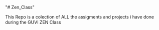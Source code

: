 "# Zen_Class" 


This Repo is a colection of ALL the assigments and projects i have done during the GUVI ZEN Class


